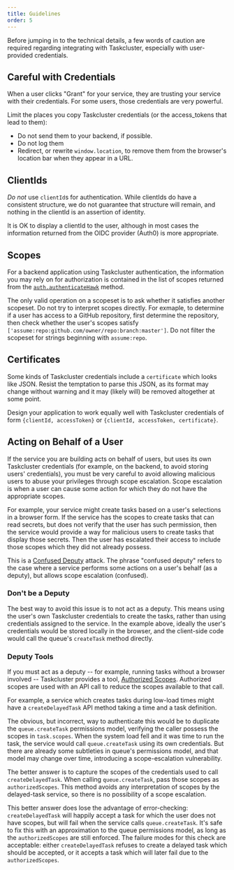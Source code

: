 ```yaml
---
title: Guidelines
order: 5
---
```


Before jumping in to the technical details, a few words of caution are required
regarding integrating with Taskcluster, especially with user-provided
credentials.

## Careful with Credentials

When a user clicks "Grant" for your service, they are trusting your service
with their credentials.  For some users, those credentials are very powerful.

Limit the places you copy Taskcluster credentials (or the access_tokens that
lead to them):

 * Do not send them to your backend, if possible.
 * Do not log them
 * Redirect, or rewrite `window.location`, to remove them from the browser's
   location bar when they appear in a URL.

## ClientIds

*Do not* use `clientId`s for authentication.  While clientIds do have a
consistent structure, we do not guarantee that structure will remain, and
nothing in the clientId is an assertion of identity.

It is OK to display a clientId to the user, although in most cases the
information returned from the OIDC provider (Auth0) is more appropriate.

## Scopes

For a backend application using Taskcluster authentication, the information you
may rely on for authorization is contained in the list of scopes returned from
the
[`auth.authenticateHawk`](/reference/platform/auth/reference/api-docs#authenticateHawk)
method.

The only valid operation on a scopeset is to ask whether it satisfies another
scopeset. Do not try to interpret scopes directly.  For exmaple, to determine
if a user has access to a GitHub repository, first determine the repository,
then check whether the user's scopes satisfy
`['assume:repo:github.com/owner/repo:branch:master']`. Do not filter the
scopeset for strings beginning with `assume:repo`.

## Certificates

Some kinds of Taskcluster credentials include a `certificate` which looks like
JSON. Resist the temptation to parse this JSON, as its format may change
without warning and it may (likely will) be removed altogether at some point.

Design your application to work equally well with Taskcluster credentials of
form `{clientId, accessToken}` or `{clientId, accessToken, certificate}`.

## Acting on Behalf of a User

If the service you are building acts on behalf of users, but uses its own
Taskcluster credentials (for example, on the backend, to avoid storing users'
credentials), you must be very careful to avoid allowing malicious users to
abuse your privileges through scope escalation.  Scope escalation is when a
user can cause some action for which they do not have the appropriate scopes.

For example, your service might create tasks based on a user's selections in a
browser form.  If the service has the scopes to create tasks that can read
secrets, but does not verify that the user has such permission, then the
service would provide a way for malicious users to create tasks that display
those secrets.  Then the user has escalated their access to include those scopes
which they did not already possess.

This is a [Confused
Deputy](https://en.wikipedia.org/wiki/Confused_deputy_problem) attack.  The
phrase "confused deputy" refers to the case where a service performs some
actions on a user's behalf (as a deputy), but allows scope escalation
(confused).

### Don't be a Deputy

The best way to avoid this issue is to not act as a deputy.  This means using
the user's own Taskcluster credentials to create the tasks, rather than using
credentials assigned to the service.  In the example above, ideally the user's
credentials would be stored locally in the browser, and the client-side code
would call the queue's `createTask` method directly.

### Deputy Tools

If you must act as a deputy -- for example, running tasks without a browser
involved -- Taskcluster provides a tool, [Authorized
Scopes](authorized-scopes). Authorized scopes are used with an API call to
reduce the scopes available to that call. 

For example, a service which creates tasks during low-load times might have a
`createDelayedTask` API method taking a time and a task definition.

The obvious, but incorrect, way to authenticate this would be to duplicate the
`queue.createTask` permissions model, verifying the caller possess the scopes
in `task.scopes`.  When the system load fell and it was time to run the task,
the service would call `queue.createTask` using its own credentials.  But there
are already some subtleties in queue's permissions model, and that model may
change over time, introducing a scope-escalation vulnerability.

The better answer is to capture the scopes of the credentials used to call
`createDelayedTask`.  When calling `queue.createTask`, pass those scopes as
`authorizedScopes`.  This method avoids any interpretation of scopes by the
delayed-task service, so there is no possibility of a scope escalation.

This better answer does lose the advantage of error-checking:
`createDelayedTask` will happily accept a task for which the user does not have
scopes, but will fail when the service calls `queue.createTask`.  It's safe to
fix this with an approximation to the queue permissions model, as long as the
`authorizedScopes` are still enforced.  The failure modes for this check are
acceptable: either `createDelayedTask` refuses to create a delayed task which
should be accepted, or it accepts a task which will later fail due to the
`authorizedScopes`.

